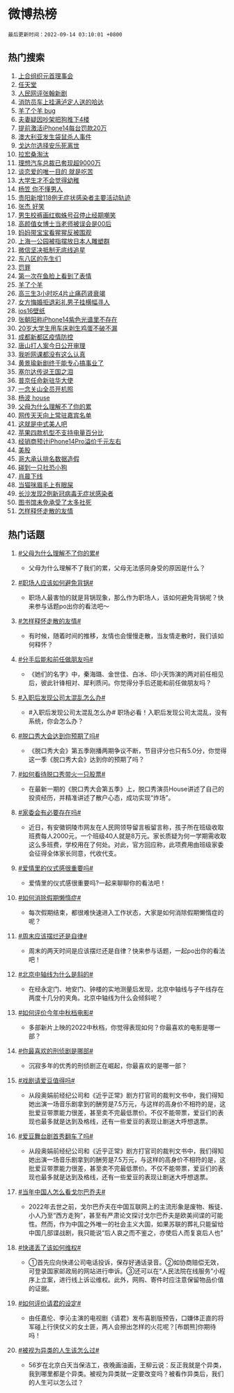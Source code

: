 # 微博热榜

`最后更新时间：2022-09-14 03:10:01 +0800`

## 热门搜索

1. [上合组织元首理事会](https://m.weibo.cn/search?containerid=100103type%3D1%26t%3D10%26q%3D%23%E4%B8%8A%E5%90%88%E7%BB%84%E7%BB%87%E5%85%83%E9%A6%96%E7%90%86%E4%BA%8B%E4%BC%9A%23&stream_entry_id=51&isnewpage=1&extparam=seat%3D1%26c_type%3D51%26pos%3D0%26dgr%3D0%26filter_type%3Drealtimehot%26cate%3D10103%26display_time%3D1663096200%26pre_seqid%3D166309620045400231111&luicode=10000011&lfid=106003type%253D25%2526t%253D3%2526disable_hot%253D1%2526filter_type%253Drealtimehot)
1. [任天堂](https://m.weibo.cn/search?containerid=100103type%3D1%26t%3D10%26q%3D%E4%BB%BB%E5%A4%A9%E5%A0%82&stream_entry_id=31&isnewpage=1&extparam=seat%3D1%26q%3D%25E4%25BB%25BB%25E5%25A4%25A9%25E5%25A0%2582%26dgr%3D0%26pos%3D0%26filter_type%3Drealtimehot%26cate%3D0%26flag%3D16%26c_type%3D31%26band_rank%3D1%26lcate%3D5001%26realpos%3D1%26display_time%3D1663096200%26pre_seqid%3D166309620045400231111&luicode=10000011&lfid=106003type%253D25%2526t%253D3%2526disable_hot%253D1%2526filter_type%253Drealtimehot)
1. [人民网评张翰新剧](https://m.weibo.cn/search?containerid=100103type%3D1%26t%3D10%26q%3D%23%E4%BA%BA%E6%B0%91%E7%BD%91%E8%AF%84%E5%BC%A0%E7%BF%B0%E6%96%B0%E5%89%A7%23&stream_entry_id=31&isnewpage=1&extparam=seat%3D1%26q%3D%2523%25E4%25BA%25BA%25E6%25B0%2591%25E7%25BD%2591%25E8%25AF%2584%25E5%25BC%25A0%25E7%25BF%25B0%25E6%2596%25B0%25E5%2589%25A7%2523%26dgr%3D0%26pos%3D1%26filter_type%3Drealtimehot%26cate%3D0%26flag%3D2%26c_type%3D31%26band_rank%3D2%26lcate%3D5001%26realpos%3D2%26display_time%3D1663096200%26pre_seqid%3D166309620045400231111&luicode=10000011&lfid=106003type%253D25%2526t%253D3%2526disable_hot%253D1%2526filter_type%253Drealtimehot)
1. [消防员车上挂满泸定人送的哈达](https://m.weibo.cn/search?containerid=100103type%3D1%26t%3D10%26q%3D%23%E6%B6%88%E9%98%B2%E5%91%98%E8%BD%A6%E4%B8%8A%E6%8C%82%E6%BB%A1%E6%B3%B8%E5%AE%9A%E4%BA%BA%E9%80%81%E7%9A%84%E5%93%88%E8%BE%BE%23&stream_entry_id=31&isnewpage=1&extparam=seat%3D1%26q%3D%2523%25E6%25B6%2588%25E9%2598%25B2%25E5%2591%2598%25E8%25BD%25A6%25E4%25B8%258A%25E6%258C%2582%25E6%25BB%25A1%25E6%25B3%25B8%25E5%25AE%259A%25E4%25BA%25BA%25E9%2580%2581%25E7%259A%2584%25E5%2593%2588%25E8%25BE%25BE%2523%26dgr%3D0%26pos%3D2%26filter_type%3Drealtimehot%26cate%3D0%26flag%3D0%26c_type%3D31%26band_rank%3D3%26lcate%3D5001%26realpos%3D3%26display_time%3D1663096200%26pre_seqid%3D166309620045400231111&luicode=10000011&lfid=106003type%253D25%2526t%253D3%2526disable_hot%253D1%2526filter_type%253Drealtimehot)
1. [羊了个羊 bug](https://m.weibo.cn/search?containerid=100103type%3D1%26t%3D10%26q%3D%E7%BE%8A%E4%BA%86%E4%B8%AA%E7%BE%8A+bug&stream_entry_id=31&isnewpage=1&extparam=seat%3D1%26q%3D%25E7%25BE%258A%25E4%25BA%2586%25E4%25B8%25AA%25E7%25BE%258A%2520bug%26dgr%3D0%26pos%3D3%26filter_type%3Drealtimehot%26cate%3D0%26flag%3D0%26c_type%3D31%26band_rank%3D4%26lcate%3D5001%26realpos%3D4%26display_time%3D1663096200%26pre_seqid%3D166309620045400231111&luicode=10000011&lfid=106003type%253D25%2526t%253D3%2526disable_hot%253D1%2526filter_type%253Drealtimehot)
1. [夫妻疑因吵架把狗推下4楼](https://m.weibo.cn/search?containerid=100103type%3D1%26t%3D10%26q%3D%23%E5%A4%AB%E5%A6%BB%E7%96%91%E5%9B%A0%E5%90%B5%E6%9E%B6%E6%8A%8A%E7%8B%97%E6%8E%A8%E4%B8%8B4%E6%A5%BC%23&stream_entry_id=31&isnewpage=1&extparam=seat%3D1%26q%3D%2523%25E5%25A4%25AB%25E5%25A6%25BB%25E7%2596%2591%25E5%259B%25A0%25E5%2590%25B5%25E6%259E%25B6%25E6%258A%258A%25E7%258B%2597%25E6%258E%25A8%25E4%25B8%258B4%25E6%25A5%25BC%2523%26dgr%3D0%26pos%3D4%26filter_type%3Drealtimehot%26cate%3D0%26flag%3D0%26c_type%3D31%26band_rank%3D5%26lcate%3D5001%26realpos%3D5%26display_time%3D1663096200%26pre_seqid%3D166309620045400231111&luicode=10000011&lfid=106003type%253D25%2526t%253D3%2526disable_hot%253D1%2526filter_type%253Drealtimehot)
1. [提前激活iPhone14每台罚款20万](https://m.weibo.cn/search?containerid=100103type%3D1%26t%3D10%26q%3D%23%E6%8F%90%E5%89%8D%E6%BF%80%E6%B4%BBiPhone14%E6%AF%8F%E5%8F%B0%E7%BD%9A%E6%AC%BE20%E4%B8%87%23&stream_entry_id=31&isnewpage=1&extparam=seat%3D1%26q%3D%2523%25E6%258F%2590%25E5%2589%258D%25E6%25BF%2580%25E6%25B4%25BBiPhone14%25E6%25AF%258F%25E5%258F%25B0%25E7%25BD%259A%25E6%25AC%25BE20%25E4%25B8%2587%2523%26dgr%3D0%26pos%3D5%26filter_type%3Drealtimehot%26cate%3D0%26flag%3D0%26c_type%3D31%26band_rank%3D6%26lcate%3D5001%26realpos%3D6%26display_time%3D1663096200%26pre_seqid%3D166309620045400231111&luicode=10000011&lfid=106003type%253D25%2526t%253D3%2526disable_hot%253D1%2526filter_type%253Drealtimehot)
1. [澳大利亚发生袋鼠杀人事件](https://m.weibo.cn/search?containerid=100103type%3D1%26t%3D10%26q%3D%23%E6%BE%B3%E5%A4%A7%E5%88%A9%E4%BA%9A%E5%8F%91%E7%94%9F%E8%A2%8B%E9%BC%A0%E6%9D%80%E4%BA%BA%E4%BA%8B%E4%BB%B6%23&stream_entry_id=31&isnewpage=1&extparam=seat%3D1%26q%3D%2523%25E6%25BE%25B3%25E5%25A4%25A7%25E5%2588%25A9%25E4%25BA%259A%25E5%258F%2591%25E7%2594%259F%25E8%25A2%258B%25E9%25BC%25A0%25E6%259D%2580%25E4%25BA%25BA%25E4%25BA%258B%25E4%25BB%25B6%2523%26dgr%3D0%26pos%3D6%26filter_type%3Drealtimehot%26cate%3D0%26flag%3D0%26c_type%3D31%26band_rank%3D7%26lcate%3D5001%26realpos%3D7%26display_time%3D1663096200%26pre_seqid%3D166309620045400231111&luicode=10000011&lfid=106003type%253D25%2526t%253D3%2526disable_hot%253D1%2526filter_type%253Drealtimehot)
1. [戈达尔选择安乐死离世](https://m.weibo.cn/search?containerid=100103type%3D1%26t%3D10%26q%3D%23%E6%88%88%E8%BE%BE%E5%B0%94%E9%80%89%E6%8B%A9%E5%AE%89%E4%B9%90%E6%AD%BB%E7%A6%BB%E4%B8%96%23&stream_entry_id=31&isnewpage=1&extparam=seat%3D1%26q%3D%2523%25E6%2588%2588%25E8%25BE%25BE%25E5%25B0%2594%25E9%2580%2589%25E6%258B%25A9%25E5%25AE%2589%25E4%25B9%2590%25E6%25AD%25BB%25E7%25A6%25BB%25E4%25B8%2596%2523%26dgr%3D0%26pos%3D7%26filter_type%3Drealtimehot%26cate%3D0%26flag%3D0%26c_type%3D31%26band_rank%3D8%26lcate%3D5001%26realpos%3D8%26display_time%3D1663096200%26pre_seqid%3D166309620045400231111&luicode=10000011&lfid=106003type%253D25%2526t%253D3%2526disable_hot%253D1%2526filter_type%253Drealtimehot)
1. [拉宏桑淘汰](https://m.weibo.cn/search?containerid=100103type%3D1%26t%3D10%26q%3D%23%E6%8B%89%E5%AE%8F%E6%A1%91%E6%B7%98%E6%B1%B0%23&stream_entry_id=31&isnewpage=1&extparam=seat%3D1%26q%3D%2523%25E6%258B%2589%25E5%25AE%258F%25E6%25A1%2591%25E6%25B7%2598%25E6%25B1%25B0%2523%26dgr%3D0%26pos%3D8%26filter_type%3Drealtimehot%26cate%3D0%26flag%3D0%26c_type%3D31%26band_rank%3D9%26lcate%3D5001%26realpos%3D9%26display_time%3D1663096200%26pre_seqid%3D166309620045400231111&luicode=10000011&lfid=106003type%253D25%2526t%253D3%2526disable_hot%253D1%2526filter_type%253Drealtimehot)
1. [理想汽车总裁已套现超9000万](https://m.weibo.cn/search?containerid=100103type%3D1%26t%3D10%26q%3D%23%E7%90%86%E6%83%B3%E6%B1%BD%E8%BD%A6%E6%80%BB%E8%A3%81%E5%B7%B2%E5%A5%97%E7%8E%B0%E8%B6%859000%E4%B8%87%23&stream_entry_id=31&isnewpage=1&extparam=seat%3D1%26q%3D%2523%25E7%2590%2586%25E6%2583%25B3%25E6%25B1%25BD%25E8%25BD%25A6%25E6%2580%25BB%25E8%25A3%2581%25E5%25B7%25B2%25E5%25A5%2597%25E7%258E%25B0%25E8%25B6%25859000%25E4%25B8%2587%2523%26dgr%3D0%26pos%3D9%26filter_type%3Drealtimehot%26cate%3D0%26flag%3D0%26c_type%3D31%26band_rank%3D10%26lcate%3D5001%26realpos%3D10%26display_time%3D1663096200%26pre_seqid%3D166309620045400231111&luicode=10000011&lfid=106003type%253D25%2526t%253D3%2526disable_hot%253D1%2526filter_type%253Drealtimehot)
1. [谈恋爱的唯一目的 就是吃苦](https://m.weibo.cn/search?containerid=100103type%3D1%26t%3D10%26q%3D%23%E8%B0%88%E6%81%8B%E7%88%B1%E7%9A%84%E5%94%AF%E4%B8%80%E7%9B%AE%E7%9A%84+%E5%B0%B1%E6%98%AF%E5%90%83%E8%8B%A6%23&stream_entry_id=31&isnewpage=1&extparam=seat%3D1%26q%3D%2523%25E8%25B0%2588%25E6%2581%258B%25E7%2588%25B1%25E7%259A%2584%25E5%2594%25AF%25E4%25B8%2580%25E7%259B%25AE%25E7%259A%2584%2520%25E5%25B0%25B1%25E6%2598%25AF%25E5%2590%2583%25E8%258B%25A6%2523%26dgr%3D0%26pos%3D10%26filter_type%3Drealtimehot%26cate%3D0%26flag%3D0%26c_type%3D31%26band_rank%3D11%26lcate%3D5001%26realpos%3D11%26display_time%3D1663096200%26pre_seqid%3D166309620045400231111&luicode=10000011&lfid=106003type%253D25%2526t%253D3%2526disable_hot%253D1%2526filter_type%253Drealtimehot)
1. [大学生才不会觉得幼稚](https://m.weibo.cn/search?containerid=100103type%3D1%26t%3D10%26q%3D%23%E5%A4%A7%E5%AD%A6%E7%94%9F%E6%89%8D%E4%B8%8D%E4%BC%9A%E8%A7%89%E5%BE%97%E5%B9%BC%E7%A8%9A%23&stream_entry_id=31&isnewpage=1&extparam=seat%3D1%26q%3D%2523%25E5%25A4%25A7%25E5%25AD%25A6%25E7%2594%259F%25E6%2589%258D%25E4%25B8%258D%25E4%25BC%259A%25E8%25A7%2589%25E5%25BE%2597%25E5%25B9%25BC%25E7%25A8%259A%2523%26dgr%3D0%26pos%3D11%26filter_type%3Drealtimehot%26cate%3D0%26flag%3D0%26c_type%3D31%26band_rank%3D12%26lcate%3D5001%26realpos%3D12%26display_time%3D1663096200%26pre_seqid%3D166309620045400231111&luicode=10000011&lfid=106003type%253D25%2526t%253D3%2526disable_hot%253D1%2526filter_type%253Drealtimehot)
1. [杨笠 你不懂男人](https://m.weibo.cn/search?containerid=100103type%3D1%26t%3D10%26q%3D%E6%9D%A8%E7%AC%A0+%E4%BD%A0%E4%B8%8D%E6%87%82%E7%94%B7%E4%BA%BA&stream_entry_id=31&isnewpage=1&extparam=seat%3D1%26q%3D%25E6%259D%25A8%25E7%25AC%25A0%2520%25E4%25BD%25A0%25E4%25B8%258D%25E6%2587%2582%25E7%2594%25B7%25E4%25BA%25BA%26dgr%3D0%26pos%3D12%26filter_type%3Drealtimehot%26cate%3D0%26flag%3D0%26c_type%3D31%26band_rank%3D13%26lcate%3D5001%26realpos%3D13%26display_time%3D1663096200%26pre_seqid%3D166309620045400231111&luicode=10000011&lfid=106003type%253D25%2526t%253D3%2526disable_hot%253D1%2526filter_type%253Drealtimehot)
1. [贵阳新增118例无症状感染者主要活动轨迹](https://m.weibo.cn/search?containerid=100103type%3D1%26t%3D10%26q%3D%23%E8%B4%B5%E9%98%B3%E6%96%B0%E5%A2%9E118%E4%BE%8B%E6%97%A0%E7%97%87%E7%8A%B6%E6%84%9F%E6%9F%93%E8%80%85%E4%B8%BB%E8%A6%81%E6%B4%BB%E5%8A%A8%E8%BD%A8%E8%BF%B9%23&stream_entry_id=31&isnewpage=1&extparam=seat%3D1%26q%3D%2523%25E8%25B4%25B5%25E9%2598%25B3%25E6%2596%25B0%25E5%25A2%259E118%25E4%25BE%258B%25E6%2597%25A0%25E7%2597%2587%25E7%258A%25B6%25E6%2584%259F%25E6%259F%2593%25E8%2580%2585%25E4%25B8%25BB%25E8%25A6%2581%25E6%25B4%25BB%25E5%258A%25A8%25E8%25BD%25A8%25E8%25BF%25B9%2523%26dgr%3D0%26pos%3D13%26filter_type%3Drealtimehot%26cate%3D0%26flag%3D0%26c_type%3D31%26band_rank%3D14%26lcate%3D5001%26realpos%3D14%26display_time%3D1663096200%26pre_seqid%3D166309620045400231111&luicode=10000011&lfid=106003type%253D25%2526t%253D3%2526disable_hot%253D1%2526filter_type%253Drealtimehot)
1. [张杰 好笑](https://m.weibo.cn/search?containerid=100103type%3D1%26t%3D10%26q%3D%E5%BC%A0%E6%9D%B0+%E5%A5%BD%E7%AC%91&stream_entry_id=31&isnewpage=1&extparam=seat%3D1%26q%3D%25E5%25BC%25A0%25E6%259D%25B0%2520%25E5%25A5%25BD%25E7%25AC%2591%26dgr%3D0%26pos%3D14%26filter_type%3Drealtimehot%26cate%3D0%26flag%3D0%26c_type%3D31%26band_rank%3D15%26lcate%3D5001%26realpos%3D15%26display_time%3D1663096200%26pre_seqid%3D166309620045400231111&luicode=10000011&lfid=106003type%253D25%2526t%253D3%2526disable_hot%253D1%2526filter_type%253Drealtimehot)
1. [男生校裤画红蜘蛛号召停止经期嘲笑](https://m.weibo.cn/search?containerid=100103type%3D1%26t%3D10%26q%3D%23%E7%94%B7%E7%94%9F%E6%A0%A1%E8%A3%A4%E7%94%BB%E7%BA%A2%E8%9C%98%E8%9B%9B%E5%8F%B7%E5%8F%AC%E5%81%9C%E6%AD%A2%E7%BB%8F%E6%9C%9F%E5%98%B2%E7%AC%91%23&stream_entry_id=31&isnewpage=1&extparam=seat%3D1%26q%3D%2523%25E7%2594%25B7%25E7%2594%259F%25E6%25A0%25A1%25E8%25A3%25A4%25E7%2594%25BB%25E7%25BA%25A2%25E8%259C%2598%25E8%259B%259B%25E5%258F%25B7%25E5%258F%25AC%25E5%2581%259C%25E6%25AD%25A2%25E7%25BB%258F%25E6%259C%259F%25E5%2598%25B2%25E7%25AC%2591%2523%26dgr%3D0%26pos%3D15%26filter_type%3Drealtimehot%26cate%3D0%26flag%3D0%26c_type%3D31%26band_rank%3D16%26lcate%3D5001%26realpos%3D16%26display_time%3D1663096200%26pre_seqid%3D166309620045400231111&luicode=10000011&lfid=106003type%253D25%2526t%253D3%2526disable_hot%253D1%2526filter_type%253Drealtimehot)
1. [高颜值女博士当老师被误会是00后](https://m.weibo.cn/search?containerid=100103type%3D1%26t%3D10%26q%3D%23%E9%AB%98%E9%A2%9C%E5%80%BC%E5%A5%B3%E5%8D%9A%E5%A3%AB%E5%BD%93%E8%80%81%E5%B8%88%E8%A2%AB%E8%AF%AF%E4%BC%9A%E6%98%AF00%E5%90%8E%23&stream_entry_id=31&isnewpage=1&extparam=seat%3D1%26q%3D%2523%25E9%25AB%2598%25E9%25A2%259C%25E5%2580%25BC%25E5%25A5%25B3%25E5%258D%259A%25E5%25A3%25AB%25E5%25BD%2593%25E8%2580%2581%25E5%25B8%2588%25E8%25A2%25AB%25E8%25AF%25AF%25E4%25BC%259A%25E6%2598%25AF00%25E5%2590%258E%2523%26dgr%3D0%26pos%3D16%26filter_type%3Drealtimehot%26cate%3D0%26flag%3D0%26c_type%3D31%26band_rank%3D17%26lcate%3D5001%26realpos%3D17%26display_time%3D1663096200%26pre_seqid%3D166309620045400231111&luicode=10000011&lfid=106003type%253D25%2526t%253D3%2526disable_hot%253D1%2526filter_type%253Drealtimehot)
1. [妈妈带宝宝看猩猩反被围观](https://m.weibo.cn/search?containerid=100103type%3D1%26t%3D10%26q%3D%23%E5%A6%88%E5%A6%88%E5%B8%A6%E5%AE%9D%E5%AE%9D%E7%9C%8B%E7%8C%A9%E7%8C%A9%E5%8F%8D%E8%A2%AB%E5%9B%B4%E8%A7%82%23&stream_entry_id=31&isnewpage=1&extparam=seat%3D1%26q%3D%2523%25E5%25A6%2588%25E5%25A6%2588%25E5%25B8%25A6%25E5%25AE%259D%25E5%25AE%259D%25E7%259C%258B%25E7%258C%25A9%25E7%258C%25A9%25E5%258F%258D%25E8%25A2%25AB%25E5%259B%25B4%25E8%25A7%2582%2523%26dgr%3D0%26pos%3D17%26filter_type%3Drealtimehot%26cate%3D0%26flag%3D0%26c_type%3D31%26band_rank%3D18%26lcate%3D5001%26realpos%3D18%26display_time%3D1663096200%26pre_seqid%3D166309620045400231111&luicode=10000011&lfid=106003type%253D25%2526t%253D3%2526disable_hot%253D1%2526filter_type%253Drealtimehot)
1. [上海一公园被指摆放日本人雕塑群](https://m.weibo.cn/search?containerid=100103type%3D1%26t%3D10%26q%3D%23%E4%B8%8A%E6%B5%B7%E4%B8%80%E5%85%AC%E5%9B%AD%E8%A2%AB%E6%8C%87%E6%91%86%E6%94%BE%E6%97%A5%E6%9C%AC%E4%BA%BA%E9%9B%95%E5%A1%91%E7%BE%A4%23&stream_entry_id=31&isnewpage=1&extparam=seat%3D1%26q%3D%2523%25E4%25B8%258A%25E6%25B5%25B7%25E4%25B8%2580%25E5%2585%25AC%25E5%259B%25AD%25E8%25A2%25AB%25E6%258C%2587%25E6%2591%2586%25E6%2594%25BE%25E6%2597%25A5%25E6%259C%25AC%25E4%25BA%25BA%25E9%259B%2595%25E5%25A1%2591%25E7%25BE%25A4%2523%26dgr%3D0%26pos%3D18%26filter_type%3Drealtimehot%26cate%3D0%26flag%3D0%26c_type%3D31%26band_rank%3D19%26lcate%3D5001%26realpos%3D19%26display_time%3D1663096200%26pre_seqid%3D166309620045400231111&luicode=10000011&lfid=106003type%253D25%2526t%253D3%2526disable_hot%253D1%2526filter_type%253Drealtimehot)
1. [微信坚决抵制无底线追星](https://m.weibo.cn/search?containerid=100103type%3D1%26t%3D10%26q%3D%23%E5%BE%AE%E4%BF%A1%E5%9D%9A%E5%86%B3%E6%8A%B5%E5%88%B6%E6%97%A0%E5%BA%95%E7%BA%BF%E8%BF%BD%E6%98%9F%23&stream_entry_id=31&isnewpage=1&extparam=seat%3D1%26q%3D%2523%25E5%25BE%25AE%25E4%25BF%25A1%25E5%259D%259A%25E5%2586%25B3%25E6%258A%25B5%25E5%2588%25B6%25E6%2597%25A0%25E5%25BA%2595%25E7%25BA%25BF%25E8%25BF%25BD%25E6%2598%259F%2523%26dgr%3D0%26pos%3D19%26filter_type%3Drealtimehot%26cate%3D0%26flag%3D0%26c_type%3D31%26band_rank%3D20%26lcate%3D5001%26realpos%3D20%26display_time%3D1663096200%26pre_seqid%3D166309620045400231111&luicode=10000011&lfid=106003type%253D25%2526t%253D3%2526disable_hot%253D1%2526filter_type%253Drealtimehot)
1. [东八区的先生们](https://m.weibo.cn/search?containerid=100103type%3D1%26t%3D10%26q%3D%E4%B8%9C%E5%85%AB%E5%8C%BA%E7%9A%84%E5%85%88%E7%94%9F%E4%BB%AC&stream_entry_id=31&isnewpage=1&extparam=seat%3D1%26q%3D%25E4%25B8%259C%25E5%2585%25AB%25E5%258C%25BA%25E7%259A%2584%25E5%2585%2588%25E7%2594%259F%25E4%25BB%25AC%26dgr%3D0%26pos%3D20%26filter_type%3Drealtimehot%26cate%3D0%26flag%3D0%26c_type%3D31%26band_rank%3D21%26lcate%3D5001%26realpos%3D21%26display_time%3D1663096200%26pre_seqid%3D166309620045400231111&luicode=10000011&lfid=106003type%253D25%2526t%253D3%2526disable_hot%253D1%2526filter_type%253Drealtimehot)
1. [罚罪](https://m.weibo.cn/search?containerid=100103type%3D1%26t%3D10%26q%3D%23%E7%BD%9A%E7%BD%AA%23&stream_entry_id=31&isnewpage=1&extparam=seat%3D1%26q%3D%2523%25E7%25BD%259A%25E7%25BD%25AA%2523%26dgr%3D0%26pos%3D21%26filter_type%3Drealtimehot%26cate%3D0%26flag%3D0%26c_type%3D31%26band_rank%3D22%26lcate%3D5001%26realpos%3D22%26display_time%3D1663096200%26pre_seqid%3D166309620045400231111&luicode=10000011&lfid=106003type%253D25%2526t%253D3%2526disable_hot%253D1%2526filter_type%253Drealtimehot)
1. [第一次在鱼脸上看到了表情](https://m.weibo.cn/search?containerid=100103type%3D1%26t%3D10%26q%3D%23%E7%AC%AC%E4%B8%80%E6%AC%A1%E5%9C%A8%E9%B1%BC%E8%84%B8%E4%B8%8A%E7%9C%8B%E5%88%B0%E4%BA%86%E8%A1%A8%E6%83%85%23&stream_entry_id=31&isnewpage=1&extparam=seat%3D1%26q%3D%2523%25E7%25AC%25AC%25E4%25B8%2580%25E6%25AC%25A1%25E5%259C%25A8%25E9%25B1%25BC%25E8%2584%25B8%25E4%25B8%258A%25E7%259C%258B%25E5%2588%25B0%25E4%25BA%2586%25E8%25A1%25A8%25E6%2583%2585%2523%26dgr%3D0%26pos%3D22%26filter_type%3Drealtimehot%26cate%3D0%26flag%3D0%26c_type%3D31%26band_rank%3D23%26lcate%3D5001%26realpos%3D23%26display_time%3D1663096200%26pre_seqid%3D166309620045400231111&luicode=10000011&lfid=106003type%253D25%2526t%253D3%2526disable_hot%253D1%2526filter_type%253Drealtimehot)
1. [羊了个羊](https://m.weibo.cn/search?containerid=100103type%3D1%26t%3D10%26q%3D%23%E7%BE%8A%E4%BA%86%E4%B8%AA%E7%BE%8A%23&stream_entry_id=31&isnewpage=1&extparam=seat%3D1%26q%3D%2523%25E7%25BE%258A%25E4%25BA%2586%25E4%25B8%25AA%25E7%25BE%258A%2523%26dgr%3D0%26pos%3D23%26filter_type%3Drealtimehot%26cate%3D0%26flag%3D2%26c_type%3D31%26band_rank%3D24%26lcate%3D5001%26realpos%3D24%26display_time%3D1663096200%26pre_seqid%3D166309620045400231111&luicode=10000011&lfid=106003type%253D25%2526t%253D3%2526disable_hot%253D1%2526filter_type%253Drealtimehot)
1. [高三生3小时吃4片止痛药肾衰竭](https://m.weibo.cn/search?containerid=100103type%3D1%26t%3D10%26q%3D%23%E9%AB%98%E4%B8%89%E7%94%9F3%E5%B0%8F%E6%97%B6%E5%90%834%E7%89%87%E6%AD%A2%E7%97%9B%E8%8D%AF%E8%82%BE%E8%A1%B0%E7%AB%AD%23&stream_entry_id=31&isnewpage=1&extparam=seat%3D1%26q%3D%2523%25E9%25AB%2598%25E4%25B8%2589%25E7%2594%259F3%25E5%25B0%258F%25E6%2597%25B6%25E5%2590%25834%25E7%2589%2587%25E6%25AD%25A2%25E7%2597%259B%25E8%258D%25AF%25E8%2582%25BE%25E8%25A1%25B0%25E7%25AB%25AD%2523%26dgr%3D0%26pos%3D24%26filter_type%3Drealtimehot%26cate%3D0%26flag%3D0%26c_type%3D31%26band_rank%3D25%26lcate%3D5001%26realpos%3D25%26display_time%3D1663096200%26pre_seqid%3D166309620045400231111&luicode=10000011&lfid=106003type%253D25%2526t%253D3%2526disable_hot%253D1%2526filter_type%253Drealtimehot)
1. [女方悔婚拒退彩礼男子挂横幅寻人](https://m.weibo.cn/search?containerid=100103type%3D1%26t%3D10%26q%3D%23%E5%A5%B3%E6%96%B9%E6%82%94%E5%A9%9A%E6%8B%92%E9%80%80%E5%BD%A9%E7%A4%BC%E7%94%B7%E5%AD%90%E6%8C%82%E6%A8%AA%E5%B9%85%E5%AF%BB%E4%BA%BA%23&stream_entry_id=31&isnewpage=1&extparam=seat%3D1%26q%3D%2523%25E5%25A5%25B3%25E6%2596%25B9%25E6%2582%2594%25E5%25A9%259A%25E6%258B%2592%25E9%2580%2580%25E5%25BD%25A9%25E7%25A4%25BC%25E7%2594%25B7%25E5%25AD%2590%25E6%258C%2582%25E6%25A8%25AA%25E5%25B9%2585%25E5%25AF%25BB%25E4%25BA%25BA%2523%26dgr%3D0%26pos%3D25%26filter_type%3Drealtimehot%26cate%3D0%26flag%3D0%26c_type%3D31%26band_rank%3D26%26lcate%3D5001%26realpos%3D26%26display_time%3D1663096200%26pre_seqid%3D166309620045400231111&luicode=10000011&lfid=106003type%253D25%2526t%253D3%2526disable_hot%253D1%2526filter_type%253Drealtimehot)
1. [ios16壁纸](https://m.weibo.cn/search?containerid=100103type%3D1%26t%3D10%26q%3Dios16%E5%A3%81%E7%BA%B8&stream_entry_id=31&isnewpage=1&extparam=seat%3D1%26q%3Dios16%25E5%25A3%2581%25E7%25BA%25B8%26dgr%3D0%26pos%3D26%26filter_type%3Drealtimehot%26cate%3D0%26flag%3D0%26c_type%3D31%26band_rank%3D27%26lcate%3D5001%26realpos%3D27%26display_time%3D1663096200%26pre_seqid%3D166309620045400231111&luicode=10000011&lfid=106003type%253D25%2526t%253D3%2526disable_hot%253D1%2526filter_type%253Drealtimehot)
1. [张朝阳称iPhone14紫色光谱里不存在](https://m.weibo.cn/search?containerid=100103type%3D1%26t%3D10%26q%3D%23%E5%BC%A0%E6%9C%9D%E9%98%B3%E7%A7%B0iPhone14%E7%B4%AB%E8%89%B2%E5%85%89%E8%B0%B1%E9%87%8C%E4%B8%8D%E5%AD%98%E5%9C%A8%23&stream_entry_id=31&isnewpage=1&extparam=seat%3D1%26q%3D%2523%25E5%25BC%25A0%25E6%259C%259D%25E9%2598%25B3%25E7%25A7%25B0iPhone14%25E7%25B4%25AB%25E8%2589%25B2%25E5%2585%2589%25E8%25B0%25B1%25E9%2587%258C%25E4%25B8%258D%25E5%25AD%2598%25E5%259C%25A8%2523%26dgr%3D0%26pos%3D27%26filter_type%3Drealtimehot%26cate%3D0%26flag%3D0%26c_type%3D31%26band_rank%3D28%26lcate%3D5001%26realpos%3D28%26display_time%3D1663096200%26pre_seqid%3D166309620045400231111&luicode=10000011&lfid=106003type%253D25%2526t%253D3%2526disable_hot%253D1%2526filter_type%253Drealtimehot)
1. [20岁大学生用车床剥生鸡蛋不破不漏](https://m.weibo.cn/search?containerid=100103type%3D1%26t%3D10%26q%3D%2320%E5%B2%81%E5%A4%A7%E5%AD%A6%E7%94%9F%E7%94%A8%E8%BD%A6%E5%BA%8A%E5%89%A5%E7%94%9F%E9%B8%A1%E8%9B%8B%E4%B8%8D%E7%A0%B4%E4%B8%8D%E6%BC%8F%23&stream_entry_id=31&isnewpage=1&extparam=seat%3D1%26q%3D%252320%25E5%25B2%2581%25E5%25A4%25A7%25E5%25AD%25A6%25E7%2594%259F%25E7%2594%25A8%25E8%25BD%25A6%25E5%25BA%258A%25E5%2589%25A5%25E7%2594%259F%25E9%25B8%25A1%25E8%259B%258B%25E4%25B8%258D%25E7%25A0%25B4%25E4%25B8%258D%25E6%25BC%258F%2523%26dgr%3D0%26pos%3D28%26filter_type%3Drealtimehot%26cate%3D0%26flag%3D0%26c_type%3D31%26band_rank%3D29%26lcate%3D5001%26realpos%3D29%26display_time%3D1663096200%26pre_seqid%3D166309620045400231111&luicode=10000011&lfid=106003type%253D25%2526t%253D3%2526disable_hot%253D1%2526filter_type%253Drealtimehot)
1. [成都新都区疫情防控](https://m.weibo.cn/search?containerid=100103type%3D1%26t%3D10%26q%3D%E6%88%90%E9%83%BD%E6%96%B0%E9%83%BD%E5%8C%BA%E7%96%AB%E6%83%85%E9%98%B2%E6%8E%A7&stream_entry_id=31&isnewpage=1&extparam=seat%3D1%26q%3D%25E6%2588%2590%25E9%2583%25BD%25E6%2596%25B0%25E9%2583%25BD%25E5%258C%25BA%25E7%2596%25AB%25E6%2583%2585%25E9%2598%25B2%25E6%258E%25A7%26dgr%3D0%26pos%3D29%26filter_type%3Drealtimehot%26cate%3D0%26flag%3D0%26c_type%3D31%26band_rank%3D30%26lcate%3D5001%26realpos%3D30%26display_time%3D1663096200%26pre_seqid%3D166309620045400231111&luicode=10000011&lfid=106003type%253D25%2526t%253D3%2526disable_hot%253D1%2526filter_type%253Drealtimehot)
1. [唐山打人案今日公开审理](https://m.weibo.cn/search?containerid=100103type%3D1%26t%3D10%26q%3D%23%E5%94%90%E5%B1%B1%E6%89%93%E4%BA%BA%E6%A1%88%E4%BB%8A%E6%97%A5%E5%85%AC%E5%BC%80%E5%AE%A1%E7%90%86%23&stream_entry_id=31&isnewpage=1&extparam=seat%3D1%26q%3D%2523%25E5%2594%2590%25E5%25B1%25B1%25E6%2589%2593%25E4%25BA%25BA%25E6%25A1%2588%25E4%25BB%258A%25E6%2597%25A5%25E5%2585%25AC%25E5%25BC%2580%25E5%25AE%25A1%25E7%2590%2586%2523%26dgr%3D0%26pos%3D30%26filter_type%3Drealtimehot%26cate%3D0%26flag%3D0%26c_type%3D31%26band_rank%3D31%26lcate%3D5001%26realpos%3D31%26display_time%3D1663096200%26pre_seqid%3D166309620045400231111&luicode=10000011&lfid=106003type%253D25%2526t%253D3%2526disable_hot%253D1%2526filter_type%253Drealtimehot)
1. [我听网课都没有这么认真](https://m.weibo.cn/search?containerid=100103type%3D1%26t%3D10%26q%3D%23%E6%88%91%E5%90%AC%E7%BD%91%E8%AF%BE%E9%83%BD%E6%B2%A1%E6%9C%89%E8%BF%99%E4%B9%88%E8%AE%A4%E7%9C%9F%23&stream_entry_id=31&isnewpage=1&extparam=seat%3D1%26q%3D%2523%25E6%2588%2591%25E5%2590%25AC%25E7%25BD%2591%25E8%25AF%25BE%25E9%2583%25BD%25E6%25B2%25A1%25E6%259C%2589%25E8%25BF%2599%25E4%25B9%2588%25E8%25AE%25A4%25E7%259C%259F%2523%26dgr%3D0%26pos%3D31%26filter_type%3Drealtimehot%26cate%3D0%26flag%3D0%26c_type%3D31%26band_rank%3D32%26lcate%3D5001%26realpos%3D32%26display_time%3D1663096200%26pre_seqid%3D166309620045400231111&luicode=10000011&lfid=106003type%253D25%2526t%253D3%2526disable_hot%253D1%2526filter_type%253Drealtimehot)
1. [黄景瑜新剧终于能专心搞事业了](https://m.weibo.cn/search?containerid=100103type%3D1%26t%3D10%26q%3D%23%E9%BB%84%E6%99%AF%E7%91%9C%E6%96%B0%E5%89%A7%E7%BB%88%E4%BA%8E%E8%83%BD%E4%B8%93%E5%BF%83%E6%90%9E%E4%BA%8B%E4%B8%9A%E4%BA%86%23&stream_entry_id=31&isnewpage=1&extparam=seat%3D1%26q%3D%2523%25E9%25BB%2584%25E6%2599%25AF%25E7%2591%259C%25E6%2596%25B0%25E5%2589%25A7%25E7%25BB%2588%25E4%25BA%258E%25E8%2583%25BD%25E4%25B8%2593%25E5%25BF%2583%25E6%2590%259E%25E4%25BA%258B%25E4%25B8%259A%25E4%25BA%2586%2523%26dgr%3D0%26pos%3D32%26filter_type%3Drealtimehot%26cate%3D0%26flag%3D0%26c_type%3D31%26band_rank%3D33%26lcate%3D5001%26realpos%3D33%26display_time%3D1663096200%26pre_seqid%3D166309620045400231111&luicode=10000011&lfid=106003type%253D25%2526t%253D3%2526disable_hot%253D1%2526filter_type%253Drealtimehot)
1. [塞尔达传说王国之泪](https://m.weibo.cn/search?containerid=100103type%3D1%26t%3D10%26q%3D%23%E5%A1%9E%E5%B0%94%E8%BE%BE%E4%BC%A0%E8%AF%B4%E7%8E%8B%E5%9B%BD%E4%B9%8B%E6%B3%AA%23&stream_entry_id=31&isnewpage=1&extparam=seat%3D1%26q%3D%2523%25E5%25A1%259E%25E5%25B0%2594%25E8%25BE%25BE%25E4%25BC%25A0%25E8%25AF%25B4%25E7%258E%258B%25E5%259B%25BD%25E4%25B9%258B%25E6%25B3%25AA%2523%26dgr%3D0%26pos%3D33%26filter_type%3Drealtimehot%26cate%3D0%26flag%3D0%26c_type%3D31%26band_rank%3D34%26lcate%3D5001%26realpos%3D34%26display_time%3D1663096200%26pre_seqid%3D166309620045400231111&luicode=10000011&lfid=106003type%253D25%2526t%253D3%2526disable_hot%253D1%2526filter_type%253Drealtimehot)
1. [普京任命新驻华大使](https://m.weibo.cn/search?containerid=100103type%3D1%26t%3D10%26q%3D%23%E6%99%AE%E4%BA%AC%E4%BB%BB%E5%91%BD%E6%96%B0%E9%A9%BB%E5%8D%8E%E5%A4%A7%E4%BD%BF%23&stream_entry_id=31&isnewpage=1&extparam=seat%3D1%26q%3D%2523%25E6%2599%25AE%25E4%25BA%25AC%25E4%25BB%25BB%25E5%2591%25BD%25E6%2596%25B0%25E9%25A9%25BB%25E5%258D%258E%25E5%25A4%25A7%25E4%25BD%25BF%2523%26dgr%3D0%26pos%3D34%26filter_type%3Drealtimehot%26cate%3D0%26flag%3D0%26c_type%3D31%26band_rank%3D35%26lcate%3D5001%26realpos%3D35%26display_time%3D1663096200%26pre_seqid%3D166309620045400231111&luicode=10000011&lfid=106003type%253D25%2526t%253D3%2526disable_hot%253D1%2526filter_type%253Drealtimehot)
1. [一念关山全员开机照](https://m.weibo.cn/search?containerid=100103type%3D1%26t%3D10%26q%3D%23%E4%B8%80%E5%BF%B5%E5%85%B3%E5%B1%B1%E5%85%A8%E5%91%98%E5%BC%80%E6%9C%BA%E7%85%A7%23&stream_entry_id=31&isnewpage=1&extparam=seat%3D1%26q%3D%2523%25E4%25B8%2580%25E5%25BF%25B5%25E5%2585%25B3%25E5%25B1%25B1%25E5%2585%25A8%25E5%2591%2598%25E5%25BC%2580%25E6%259C%25BA%25E7%2585%25A7%2523%26dgr%3D0%26pos%3D35%26filter_type%3Drealtimehot%26cate%3D0%26flag%3D0%26c_type%3D31%26band_rank%3D36%26lcate%3D5001%26realpos%3D36%26display_time%3D1663096200%26pre_seqid%3D166309620045400231111&luicode=10000011&lfid=106003type%253D25%2526t%253D3%2526disable_hot%253D1%2526filter_type%253Drealtimehot)
1. [杨波 house](https://m.weibo.cn/search?containerid=100103type%3D1%26t%3D10%26q%3D%E6%9D%A8%E6%B3%A2+house&stream_entry_id=31&isnewpage=1&extparam=seat%3D1%26q%3D%25E6%259D%25A8%25E6%25B3%25A2%2520house%26dgr%3D0%26pos%3D36%26filter_type%3Drealtimehot%26cate%3D0%26flag%3D0%26c_type%3D31%26band_rank%3D37%26lcate%3D5001%26realpos%3D37%26display_time%3D1663096200%26pre_seqid%3D166309620045400231111&luicode=10000011&lfid=106003type%253D25%2526t%253D3%2526disable_hot%253D1%2526filter_type%253Drealtimehot)
1. [父母为什么理解不了你的累](https://m.weibo.cn/search?containerid=100103type%3D1%26t%3D10%26q%3D%23%E7%88%B6%E6%AF%8D%E4%B8%BA%E4%BB%80%E4%B9%88%E7%90%86%E8%A7%A3%E4%B8%8D%E4%BA%86%E4%BD%A0%E7%9A%84%E7%B4%AF%23&stream_entry_id=31&isnewpage=1&extparam=seat%3D1%26q%3D%2523%25E7%2588%25B6%25E6%25AF%258D%25E4%25B8%25BA%25E4%25BB%2580%25E4%25B9%2588%25E7%2590%2586%25E8%25A7%25A3%25E4%25B8%258D%25E4%25BA%2586%25E4%25BD%25A0%25E7%259A%2584%25E7%25B4%25AF%2523%26dgr%3D0%26pos%3D37%26filter_type%3Drealtimehot%26cate%3D0%26flag%3D0%26c_type%3D31%26band_rank%3D38%26lcate%3D5001%26realpos%3D38%26display_time%3D1663096200%26pre_seqid%3D166309620045400231111&luicode=10000011&lfid=106003type%253D25%2526t%253D3%2526disable_hot%253D1%2526filter_type%253Drealtimehot)
1. [网传天天向上常驻嘉宾名单](https://m.weibo.cn/search?containerid=100103type%3D1%26t%3D10%26q%3D%23%E7%BD%91%E4%BC%A0%E5%A4%A9%E5%A4%A9%E5%90%91%E4%B8%8A%E5%B8%B8%E9%A9%BB%E5%98%89%E5%AE%BE%E5%90%8D%E5%8D%95%23&stream_entry_id=31&isnewpage=1&extparam=seat%3D1%26q%3D%2523%25E7%25BD%2591%25E4%25BC%25A0%25E5%25A4%25A9%25E5%25A4%25A9%25E5%2590%2591%25E4%25B8%258A%25E5%25B8%25B8%25E9%25A9%25BB%25E5%2598%2589%25E5%25AE%25BE%25E5%2590%258D%25E5%258D%2595%2523%26dgr%3D0%26pos%3D38%26filter_type%3Drealtimehot%26cate%3D0%26flag%3D0%26c_type%3D31%26band_rank%3D39%26lcate%3D5001%26realpos%3D39%26display_time%3D1663096200%26pre_seqid%3D166309620045400231111&luicode=10000011&lfid=106003type%253D25%2526t%253D3%2526disable_hot%253D1%2526filter_type%253Drealtimehot)
1. [这就是中式美人吧](https://m.weibo.cn/search?containerid=100103type%3D1%26t%3D10%26q%3D%23%E8%BF%99%E5%B0%B1%E6%98%AF%E4%B8%AD%E5%BC%8F%E7%BE%8E%E4%BA%BA%E5%90%A7%23&stream_entry_id=31&isnewpage=1&extparam=seat%3D1%26q%3D%2523%25E8%25BF%2599%25E5%25B0%25B1%25E6%2598%25AF%25E4%25B8%25AD%25E5%25BC%258F%25E7%25BE%258E%25E4%25BA%25BA%25E5%2590%25A7%2523%26dgr%3D0%26pos%3D39%26filter_type%3Drealtimehot%26cate%3D0%26flag%3D0%26c_type%3D31%26band_rank%3D40%26lcate%3D5001%26realpos%3D40%26display_time%3D1663096200%26pre_seqid%3D166309620045400231111&luicode=10000011&lfid=106003type%253D25%2526t%253D3%2526disable_hot%253D1%2526filter_type%253Drealtimehot)
1. [苹果四款机型不支持电量百分比](https://m.weibo.cn/search?containerid=100103type%3D1%26t%3D10%26q%3D%23%E8%8B%B9%E6%9E%9C%E5%9B%9B%E6%AC%BE%E6%9C%BA%E5%9E%8B%E4%B8%8D%E6%94%AF%E6%8C%81%E7%94%B5%E9%87%8F%E7%99%BE%E5%88%86%E6%AF%94%23&stream_entry_id=31&isnewpage=1&extparam=seat%3D1%26q%3D%2523%25E8%258B%25B9%25E6%259E%259C%25E5%259B%259B%25E6%25AC%25BE%25E6%259C%25BA%25E5%259E%258B%25E4%25B8%258D%25E6%2594%25AF%25E6%258C%2581%25E7%2594%25B5%25E9%2587%258F%25E7%2599%25BE%25E5%2588%2586%25E6%25AF%2594%2523%26dgr%3D0%26pos%3D40%26filter_type%3Drealtimehot%26cate%3D0%26flag%3D0%26c_type%3D31%26band_rank%3D41%26lcate%3D5001%26realpos%3D41%26display_time%3D1663096200%26pre_seqid%3D166309620045400231111&luicode=10000011&lfid=106003type%253D25%2526t%253D3%2526disable_hot%253D1%2526filter_type%253Drealtimehot)
1. [经销商预计iPhone14Pro溢价千元左右](https://m.weibo.cn/search?containerid=100103type%3D1%26t%3D10%26q%3D%23%E7%BB%8F%E9%94%80%E5%95%86%E9%A2%84%E8%AE%A1iPhone14Pro%E6%BA%A2%E4%BB%B7%E5%8D%83%E5%85%83%E5%B7%A6%E5%8F%B3%23&stream_entry_id=31&isnewpage=1&extparam=seat%3D1%26q%3D%2523%25E7%25BB%258F%25E9%2594%2580%25E5%2595%2586%25E9%25A2%2584%25E8%25AE%25A1iPhone14Pro%25E6%25BA%25A2%25E4%25BB%25B7%25E5%258D%2583%25E5%2585%2583%25E5%25B7%25A6%25E5%258F%25B3%2523%26dgr%3D0%26pos%3D41%26filter_type%3Drealtimehot%26cate%3D0%26flag%3D0%26c_type%3D31%26band_rank%3D42%26lcate%3D5001%26realpos%3D42%26display_time%3D1663096200%26pre_seqid%3D166309620045400231111&luicode=10000011&lfid=106003type%253D25%2526t%253D3%2526disable_hot%253D1%2526filter_type%253Drealtimehot)
1. [美股](https://m.weibo.cn/search?containerid=100103type%3D1%26t%3D10%26q%3D%E7%BE%8E%E8%82%A1&stream_entry_id=31&isnewpage=1&extparam=seat%3D1%26q%3D%25E7%25BE%258E%25E8%2582%25A1%26dgr%3D0%26pos%3D42%26filter_type%3Drealtimehot%26cate%3D0%26flag%3D0%26c_type%3D31%26band_rank%3D43%26lcate%3D5001%26realpos%3D43%26display_time%3D1663096200%26pre_seqid%3D166309620045400231111&luicode=10000011&lfid=106003type%253D25%2526t%253D3%2526disable_hot%253D1%2526filter_type%253Drealtimehot)
1. [哥大承认排名数据造假](https://m.weibo.cn/search?containerid=100103type%3D1%26t%3D10%26q%3D%23%E5%93%A5%E5%A4%A7%E6%89%BF%E8%AE%A4%E6%8E%92%E5%90%8D%E6%95%B0%E6%8D%AE%E9%80%A0%E5%81%87%23&stream_entry_id=31&isnewpage=1&extparam=seat%3D1%26q%3D%2523%25E5%2593%25A5%25E5%25A4%25A7%25E6%2589%25BF%25E8%25AE%25A4%25E6%258E%2592%25E5%2590%258D%25E6%2595%25B0%25E6%258D%25AE%25E9%2580%25A0%25E5%2581%2587%2523%26dgr%3D0%26pos%3D43%26filter_type%3Drealtimehot%26cate%3D0%26flag%3D0%26c_type%3D31%26band_rank%3D44%26lcate%3D5001%26realpos%3D44%26display_time%3D1663096200%26pre_seqid%3D166309620045400231111&luicode=10000011&lfid=106003type%253D25%2526t%253D3%2526disable_hot%253D1%2526filter_type%253Drealtimehot)
1. [碰到一只社恐小狗](https://m.weibo.cn/search?containerid=100103type%3D1%26t%3D10%26q%3D%23%E7%A2%B0%E5%88%B0%E4%B8%80%E5%8F%AA%E7%A4%BE%E6%81%90%E5%B0%8F%E7%8B%97%23&stream_entry_id=31&isnewpage=1&extparam=seat%3D1%26q%3D%2523%25E7%25A2%25B0%25E5%2588%25B0%25E4%25B8%2580%25E5%258F%25AA%25E7%25A4%25BE%25E6%2581%2590%25E5%25B0%258F%25E7%258B%2597%2523%26dgr%3D0%26pos%3D44%26filter_type%3Drealtimehot%26cate%3D0%26flag%3D0%26c_type%3D31%26band_rank%3D45%26lcate%3D5001%26realpos%3D45%26display_time%3D1663096200%26pre_seqid%3D166309620045400231111&luicode=10000011&lfid=106003type%253D25%2526t%253D3%2526disable_hot%253D1%2526filter_type%253Drealtimehot)
1. [肖晨下线](https://m.weibo.cn/search?containerid=100103type%3D1%26t%3D10%26q%3D%23%E8%82%96%E6%99%A8%E4%B8%8B%E7%BA%BF%23&stream_entry_id=31&isnewpage=1&extparam=seat%3D1%26q%3D%2523%25E8%2582%2596%25E6%2599%25A8%25E4%25B8%258B%25E7%25BA%25BF%2523%26dgr%3D0%26pos%3D45%26filter_type%3Drealtimehot%26cate%3D0%26flag%3D0%26c_type%3D31%26band_rank%3D46%26lcate%3D5001%26realpos%3D46%26display_time%3D1663096200%26pre_seqid%3D166309620045400231111&luicode=10000011&lfid=106003type%253D25%2526t%253D3%2526disable_hot%253D1%2526filter_type%253Drealtimehot)
1. [当猫咪眉毛上有眼屎](https://m.weibo.cn/search?containerid=100103type%3D1%26t%3D10%26q%3D%23%E5%BD%93%E7%8C%AB%E5%92%AA%E7%9C%89%E6%AF%9B%E4%B8%8A%E6%9C%89%E7%9C%BC%E5%B1%8E%23&stream_entry_id=31&isnewpage=1&extparam=seat%3D1%26q%3D%2523%25E5%25BD%2593%25E7%258C%25AB%25E5%2592%25AA%25E7%259C%2589%25E6%25AF%259B%25E4%25B8%258A%25E6%259C%2589%25E7%259C%25BC%25E5%25B1%258E%2523%26dgr%3D0%26pos%3D46%26filter_type%3Drealtimehot%26cate%3D0%26flag%3D0%26c_type%3D31%26band_rank%3D47%26lcate%3D5001%26realpos%3D47%26display_time%3D1663096200%26pre_seqid%3D166309620045400231111&luicode=10000011&lfid=106003type%253D25%2526t%253D3%2526disable_hot%253D1%2526filter_type%253Drealtimehot)
1. [长沙发现2例新冠病毒无症状感染者](https://m.weibo.cn/search?containerid=100103type%3D1%26t%3D10%26q%3D%23%E9%95%BF%E6%B2%99%E5%8F%91%E7%8E%B02%E4%BE%8B%E6%96%B0%E5%86%A0%E7%97%85%E6%AF%92%E6%97%A0%E7%97%87%E7%8A%B6%E6%84%9F%E6%9F%93%E8%80%85%23&stream_entry_id=31&isnewpage=1&extparam=seat%3D1%26q%3D%2523%25E9%2595%25BF%25E6%25B2%2599%25E5%258F%2591%25E7%258E%25B02%25E4%25BE%258B%25E6%2596%25B0%25E5%2586%25A0%25E7%2597%2585%25E6%25AF%2592%25E6%2597%25A0%25E7%2597%2587%25E7%258A%25B6%25E6%2584%259F%25E6%259F%2593%25E8%2580%2585%2523%26dgr%3D0%26pos%3D47%26filter_type%3Drealtimehot%26cate%3D0%26flag%3D0%26c_type%3D31%26band_rank%3D48%26lcate%3D5001%26realpos%3D48%26display_time%3D1663096200%26pre_seqid%3D166309620045400231111&luicode=10000011&lfid=106003type%253D25%2526t%253D3%2526disable_hot%253D1%2526filter_type%253Drealtimehot)
1. [图书馆未免承受了太多社死](https://m.weibo.cn/search?containerid=100103type%3D1%26t%3D10%26q%3D%23%E5%9B%BE%E4%B9%A6%E9%A6%86%E6%9C%AA%E5%85%8D%E6%89%BF%E5%8F%97%E4%BA%86%E5%A4%AA%E5%A4%9A%E7%A4%BE%E6%AD%BB%23&stream_entry_id=31&isnewpage=1&extparam=seat%3D1%26q%3D%2523%25E5%259B%25BE%25E4%25B9%25A6%25E9%25A6%2586%25E6%259C%25AA%25E5%2585%258D%25E6%2589%25BF%25E5%258F%2597%25E4%25BA%2586%25E5%25A4%25AA%25E5%25A4%259A%25E7%25A4%25BE%25E6%25AD%25BB%2523%26dgr%3D0%26pos%3D48%26filter_type%3Drealtimehot%26cate%3D0%26flag%3D0%26c_type%3D31%26band_rank%3D49%26lcate%3D5001%26realpos%3D49%26display_time%3D1663096200%26pre_seqid%3D166309620045400231111&luicode=10000011&lfid=106003type%253D25%2526t%253D3%2526disable_hot%253D1%2526filter_type%253Drealtimehot)
1. [怎样释怀走散的友情](https://m.weibo.cn/search?containerid=100103type%3D1%26t%3D10%26q%3D%23%E6%80%8E%E6%A0%B7%E9%87%8A%E6%80%80%E8%B5%B0%E6%95%A3%E7%9A%84%E5%8F%8B%E6%83%85%23&stream_entry_id=31&isnewpage=1&extparam=seat%3D1%26q%3D%2523%25E6%2580%258E%25E6%25A0%25B7%25E9%2587%258A%25E6%2580%2580%25E8%25B5%25B0%25E6%2595%25A3%25E7%259A%2584%25E5%258F%258B%25E6%2583%2585%2523%26dgr%3D0%26pos%3D49%26filter_type%3Drealtimehot%26cate%3D0%26flag%3D1%26c_type%3D31%26band_rank%3D50%26lcate%3D5001%26realpos%3D50%26display_time%3D1663096200%26pre_seqid%3D166309620045400231111&luicode=10000011&lfid=106003type%253D25%2526t%253D3%2526disable_hot%253D1%2526filter_type%253Drealtimehot)

## 热门话题

1. [#父母为什么理解不了你的累#](https://m.weibo.cn/search?containerid=231522type%3D1%26t%3D10%26q%3D%23%E7%88%B6%E6%AF%8D%E4%B8%BA%E4%BB%80%E4%B9%88%E7%90%86%E8%A7%A3%E4%B8%8D%E4%BA%86%E4%BD%A0%E7%9A%84%E7%B4%AF%23&stream_entry_id=128&isnewpage=1&extparam=seat%3D1%26pos%3D1-0-0%26cate%3D5004%26lcate%3D5004%26dgr%3D0%26c_type%3D128%26unitid%3D1663076776392%26display_time%3D1663096201%26pre_seqid%3D166309620137600236126&luicode=10000011&lfid=231648_-_4)
    - 父母为什么理解不了我们的累，父母无法感同身受的原因是什么？

1. [#职场人应该如何避免背锅#](https://m.weibo.cn/search?containerid=231522type%3D1%26t%3D10%26q%3D%23%E8%81%8C%E5%9C%BA%E4%BA%BA%E5%BA%94%E8%AF%A5%E5%A6%82%E4%BD%95%E9%81%BF%E5%85%8D%E8%83%8C%E9%94%85%23&stream_entry_id=128&isnewpage=1&extparam=seat%3D1%26pos%3D1-0-1%26cate%3D5004%26lcate%3D5004%26dgr%3D0%26c_type%3D128%26unitid%3Dm1663095935%26display_time%3D1663096201%26pre_seqid%3D166309620137600236126&luicode=10000011&lfid=231648_-_4)
    - 职场人最害怕的就是背锅现象，那么作为职场人，该如何避免背锅呢？快来参与话题po出你的看法吧～

1. [#怎样释怀走散的友情#](https://m.weibo.cn/search?containerid=231522type%3D1%26t%3D10%26q%3D%23%E6%80%8E%E6%A0%B7%E9%87%8A%E6%80%80%E8%B5%B0%E6%95%A3%E7%9A%84%E5%8F%8B%E6%83%85%23&stream_entry_id=128&isnewpage=1&extparam=seat%3D1%26pos%3D1-0-2%26cate%3D5004%26lcate%3D5004%26dgr%3D0%26c_type%3D128%26unitid%3D1663084578009%26display_time%3D1663096201%26pre_seqid%3D166309620137600236126&luicode=10000011&lfid=231648_-_4)
    - 有时候，随着时间的推移，友情也会慢慢走散，当友情走散时，我们该如何释怀？

1. [#分手后能和前任做朋友吗#](https://m.weibo.cn/search?containerid=231522type%3D1%26t%3D10%26q%3D%23%E5%88%86%E6%89%8B%E5%90%8E%E8%83%BD%E5%92%8C%E5%89%8D%E4%BB%BB%E5%81%9A%E6%9C%8B%E5%8F%8B%E5%90%97%23&stream_entry_id=128&isnewpage=1&extparam=seat%3D1%26pos%3D1-0-3%26cate%3D5004%26lcate%3D5004%26dgr%3D0%26c_type%3D128%26unitid%3D1662951334361%26display_time%3D1663096201%26pre_seqid%3D166309620137600236126&luicode=10000011&lfid=231648_-_4)
    - 《她们的名字》中，秦海璐、金世佳、白冰、印小天饰演的两对前任相见后，彼此针锋相对、犀利质问。你觉得分手后还能和前任做朋友吗？

1. [#入职后发现公司太混乱怎么办#](https://m.weibo.cn/search?containerid=231522type%3D1%26t%3D10%26q%3D%23%E5%85%A5%E8%81%8C%E5%90%8E%E5%8F%91%E7%8E%B0%E5%85%AC%E5%8F%B8%E5%A4%AA%E6%B7%B7%E4%B9%B1%E6%80%8E%E4%B9%88%E5%8A%9E%23&stream_entry_id=128&isnewpage=1&extparam=seat%3D1%26pos%3D1-0-4%26cate%3D5004%26lcate%3D5004%26dgr%3D0%26c_type%3D128%26unitid%3D1662985240948%26display_time%3D1663096201%26pre_seqid%3D166309620137600236126&luicode=10000011&lfid=231648_-_4)
    - #入职后发现公司太混乱怎么办# 
职场必看！入职后发现公司太混乱，没有系统，你会怎么办？

1. [#脱口秀大会达到你预期了吗#](https://m.weibo.cn/search?containerid=231522type%3D1%26t%3D10%26q%3D%23%E8%84%B1%E5%8F%A3%E7%A7%80%E5%A4%A7%E4%BC%9A%E8%BE%BE%E5%88%B0%E4%BD%A0%E9%A2%84%E6%9C%9F%E4%BA%86%E5%90%97%23&stream_entry_id=128&isnewpage=1&extparam=seat%3D1%26pos%3D1-0-5%26cate%3D5004%26lcate%3D5004%26dgr%3D0%26c_type%3D128%26unitid%3D1663054256186%26display_time%3D1663096201%26pre_seqid%3D166309620137600236126&luicode=10000011&lfid=231648_-_4)
    - 《脱口秀大会》第五季刚播两期争议不断，节目评分也只有5.0分，你觉得这一季《脱口秀大会》达到你的预期了吗？

1. [#如何看待脱口秀带火一只股票#](https://m.weibo.cn/search?containerid=231522type%3D1%26t%3D10%26q%3D%23%E5%A6%82%E4%BD%95%E7%9C%8B%E5%BE%85%E8%84%B1%E5%8F%A3%E7%A7%80%E5%B8%A6%E7%81%AB%E4%B8%80%E5%8F%AA%E8%82%A1%E7%A5%A8%23&stream_entry_id=128&isnewpage=1&extparam=seat%3D1%26pos%3D1-0-6%26cate%3D5004%26lcate%3D5004%26dgr%3D0%26c_type%3D128%26unitid%3D1663035345245%26display_time%3D1663096201%26pre_seqid%3D166309620137600236126&luicode=10000011&lfid=231648_-_4)
    - 在最新一期的《脱口秀大会第五季》上，脱口秀演员House讲述了自己的投资经历，并精准讲述了散户心态，成功实现“炸场”。

1. [#家委会有必要存在吗#](https://m.weibo.cn/search?containerid=231522type%3D1%26t%3D10%26q%3D%23%E5%AE%B6%E5%A7%94%E4%BC%9A%E6%9C%89%E5%BF%85%E8%A6%81%E5%AD%98%E5%9C%A8%E5%90%97%23&stream_entry_id=128&isnewpage=1&extparam=seat%3D1%26pos%3D1-0-7%26cate%3D5004%26lcate%3D5004%26dgr%3D0%26c_type%3D128%26unitid%3D1662970534524%26display_time%3D1663096201%26pre_seqid%3D166309620137600236126&luicode=10000011&lfid=231648_-_4)
    - 近日，有安徽铜陵市网友在人民网领导留言板留言称，孩子所在班级收取班费每人2000元，一个班级40人就是8万元。家长质疑为何一学期需收取这么多班费，学校用在了何处。对此，官方回应称，此项费用由班级家委会征得全体家长同意，代收代支。

1. [#爱情里的仪式感很重要吗#](https://m.weibo.cn/search?containerid=231522type%3D1%26t%3D10%26q%3D%23%E7%88%B1%E6%83%85%E9%87%8C%E7%9A%84%E4%BB%AA%E5%BC%8F%E6%84%9F%E5%BE%88%E9%87%8D%E8%A6%81%E5%90%97%23&stream_entry_id=128&isnewpage=1&extparam=seat%3D1%26pos%3D1-0-8%26cate%3D5004%26lcate%3D5004%26dgr%3D0%26c_type%3D128%26unitid%3Dm1663095934%26display_time%3D1663096201%26pre_seqid%3D166309620137600236126&luicode=10000011&lfid=231648_-_4)
    - 爱情里的仪式感很重要吗?一起来聊聊你的看法吧！

1. [#如何消除假期懒惰症#](https://m.weibo.cn/search?containerid=231522type%3D1%26t%3D10%26q%3D%23%E5%A6%82%E4%BD%95%E6%B6%88%E9%99%A4%E5%81%87%E6%9C%9F%E6%87%92%E6%83%B0%E7%97%87%23&stream_entry_id=128&isnewpage=1&extparam=seat%3D1%26pos%3D1-0-9%26cate%3D5004%26lcate%3D5004%26dgr%3D0%26c_type%3D128%26unitid%3Dm1663095932%26display_time%3D1663096201%26pre_seqid%3D166309620137600236126&luicode=10000011&lfid=231648_-_4)
    - 每次假期结束，都很难快速进入工作状态，大家是如何消除假期懒惰症的呢？

1. [#周末应该摆烂还是自律#](https://m.weibo.cn/search?containerid=231522type%3D1%26t%3D10%26q%3D%23%E5%91%A8%E6%9C%AB%E5%BA%94%E8%AF%A5%E6%91%86%E7%83%82%E8%BF%98%E6%98%AF%E8%87%AA%E5%BE%8B%23&stream_entry_id=128&isnewpage=1&extparam=seat%3D1%26pos%3D1-0-10%26cate%3D5004%26lcate%3D5004%26dgr%3D0%26c_type%3D128%26unitid%3D1662944425112%26display_time%3D1663096201%26pre_seqid%3D166309620137600236126&luicode=10000011&lfid=231648_-_4)
    - 周末的两天时间是应该摆烂还是自律？快来参与话题，一起po出你的看法吧！

1. [#北京中轴线为什么是斜的#](https://m.weibo.cn/search?containerid=231522type%3D1%26t%3D10%26q%3D%23%E5%8C%97%E4%BA%AC%E4%B8%AD%E8%BD%B4%E7%BA%BF%E4%B8%BA%E4%BB%80%E4%B9%88%E6%98%AF%E6%96%9C%E7%9A%84%23&stream_entry_id=128&isnewpage=1&extparam=seat%3D1%26pos%3D1-0-11%26cate%3D5004%26lcate%3D5004%26dgr%3D0%26c_type%3D128%26unitid%3D1663056359369%26display_time%3D1663096201%26pre_seqid%3D166309620137600236126&luicode=10000011&lfid=231648_-_4)
    - 在经永定门、地安门、钟楼的实地测量后发现，北京中轴线与子午线存在两度十几分的夹角。北京中轴线为什么会倾斜呢？

1. [#如何评价今年中秋档电影#](https://m.weibo.cn/search?containerid=231522type%3D1%26t%3D10%26q%3D%23%E5%A6%82%E4%BD%95%E8%AF%84%E4%BB%B7%E4%BB%8A%E5%B9%B4%E4%B8%AD%E7%A7%8B%E6%A1%A3%E7%94%B5%E5%BD%B1%23&stream_entry_id=128&isnewpage=1&extparam=seat%3D1%26pos%3D1-0-12%26cate%3D5004%26lcate%3D5004%26dgr%3D0%26c_type%3D128%26unitid%3D1662990645150%26display_time%3D1663096201%26pre_seqid%3D166309620137600236126&luicode=10000011&lfid=231648_-_4)
    - 多部新片上映的2022中秋档，你觉得表现如何？你最喜欢的电影是哪一部？

1. [#你最喜欢的刑侦剧是哪部#](https://m.weibo.cn/search?containerid=231522type%3D1%26t%3D10%26q%3D%23%E4%BD%A0%E6%9C%80%E5%96%9C%E6%AC%A2%E7%9A%84%E5%88%91%E4%BE%A6%E5%89%A7%E6%98%AF%E5%93%AA%E9%83%A8%23&stream_entry_id=128&isnewpage=1&extparam=seat%3D1%26pos%3D1-0-13%26cate%3D5004%26lcate%3D5004%26dgr%3D0%26c_type%3D128%26unitid%3Dm1663095921%26display_time%3D1663096201%26pre_seqid%3D166309620137600236126&luicode=10000011&lfid=231648_-_4)
    - 沉寂多年的优秀的刑侦剧正在崛起，你最喜欢的是哪一部？

1. [#戏剧请爱豆值得吗#](https://m.weibo.cn/search?containerid=231522type%3D1%26t%3D10%26q%3D%23%E6%88%8F%E5%89%A7%E8%AF%B7%E7%88%B1%E8%B1%86%E5%80%BC%E5%BE%97%E5%90%97%23&stream_entry_id=128&isnewpage=1&extparam=seat%3D1%26pos%3D1-0-14%26cate%3D5004%26lcate%3D5004%26dgr%3D0%26c_type%3D128%26unitid%3D1663059684180%26display_time%3D1663096201%26pre_seqid%3D166309620137600236126&luicode=10000011&lfid=231648_-_4)
    - 从段奥娟前经纪公司和《近乎正常》剧方打官司的裁判文书中，我们得知她出演一场音乐剧拿到的酬劳是7.5万元，与这样的高身价不相符的是，这批爱豆带票能力很差，甚至卖不完最低票价。不仅不能带票，爱豆们的表现也最多就是达到及格线，还有一些爱豆的表现让剧迷大呼想退票。

1. [#爱豆舞台剧首秀翻车了吗#](https://m.weibo.cn/search?containerid=231522type%3D1%26t%3D10%26q%3D%23%E7%88%B1%E8%B1%86%E8%88%9E%E5%8F%B0%E5%89%A7%E9%A6%96%E7%A7%80%E7%BF%BB%E8%BD%A6%E4%BA%86%E5%90%97%23&stream_entry_id=128&isnewpage=1&extparam=seat%3D1%26pos%3D1-0-15%26cate%3D5004%26lcate%3D5004%26dgr%3D0%26c_type%3D128%26unitid%3D1663059375489%26display_time%3D1663096201%26pre_seqid%3D166309620137600236126&luicode=10000011&lfid=231648_-_4)
    - 从段奥娟前经纪公司和《近乎正常》剧方打官司的裁判文书中，我们得知她出演一场音乐剧拿到的酬劳是7.5万元，与这样的高身价不相符的是，这批爱豆带票能力很差，甚至卖不完最低票价。不仅不能带票，爱豆们的表现也最多就是达到及格线，还有一些爱豆的表现让剧迷大呼想退票。

1. [#当年中国人怎么看戈尔巴乔夫#](https://m.weibo.cn/search?containerid=231522type%3D1%26t%3D10%26q%3D%23%E5%BD%93%E5%B9%B4%E4%B8%AD%E5%9B%BD%E4%BA%BA%E6%80%8E%E4%B9%88%E7%9C%8B%E6%88%88%E5%B0%94%E5%B7%B4%E4%B9%94%E5%A4%AB%23&stream_entry_id=128&isnewpage=1&extparam=seat%3D1%26pos%3D1-0-16%26cate%3D5004%26lcate%3D5004%26dgr%3D0%26c_type%3D128%26unitid%3D1663044954533%26display_time%3D1663096201%26pre_seqid%3D166309620137600236126&luicode=10000011&lfid=231648_-_4)
    - 2022年去世之前，戈尔巴乔夫在中国互联网上的主流形象是废物、叛徒、小人乃至“西方走狗”，甚至有严肃论文探讨戈尔巴乔夫是欧美间谍的可能性。然而，作为中国之外唯一的社会主义大国，如果苏联的葬礼只能留给中国几部谍战剧，我只能说“后人哀之而不鉴之，亦使后人而复哀后人也”

1. [#快递丢了该如何维权#](https://m.weibo.cn/search?containerid=231522type%3D1%26t%3D10%26q%3D%23%E5%BF%AB%E9%80%92%E4%B8%A2%E4%BA%86%E8%AF%A5%E5%A6%82%E4%BD%95%E7%BB%B4%E6%9D%83%23&stream_entry_id=128&isnewpage=1&extparam=seat%3D1%26pos%3D1-0-17%26cate%3D5004%26lcate%3D5004%26dgr%3D0%26c_type%3D128%26unitid%3D1663040152939%26display_time%3D1663096201%26pre_seqid%3D166309620137600236126&luicode=10000011&lfid=231648_-_4)
    - ①首先应向快递公司电话投诉，保存好通话录音。②如协商赔偿无效，可登录国家邮政局的网站进行申诉。③还可以在“人民法院在线服务”小程序上立案，进行线上诉讼维权。此外，网购、寄件时应注意保留物品价值的证据。

1. [#如何评价请君的设定#](https://m.weibo.cn/search?containerid=231522type%3D1%26t%3D10%26q%3D%23%E5%A6%82%E4%BD%95%E8%AF%84%E4%BB%B7%E8%AF%B7%E5%90%9B%E7%9A%84%E8%AE%BE%E5%AE%9A%23&stream_entry_id=128&isnewpage=1&extparam=seat%3D1%26pos%3D1-0-18%26cate%3D5004%26lcate%3D5004%26dgr%3D0%26c_type%3D128%26unitid%3Dm1663095917%26display_time%3D1663096201%26pre_seqid%3D166309620137600236126&luicode=10000011&lfid=231648_-_4)
    - 由任嘉伦、李沁主演的电视剧《请君》发布喜剧版预告，口嫌体正直的将军碰上行侠仗义的女土匪，两人会擦出怎样的火花呢？[布朗熊]你期待吗！

1. [#被视为异类的人生该怎么过#](https://m.weibo.cn/search?containerid=231522type%3D1%26t%3D10%26q%3D%23%E8%A2%AB%E8%A7%86%E4%B8%BA%E5%BC%82%E7%B1%BB%E7%9A%84%E4%BA%BA%E7%94%9F%E8%AF%A5%E6%80%8E%E4%B9%88%E8%BF%87%23&stream_entry_id=128&isnewpage=1&extparam=seat%3D1%26pos%3D1-0-19%26cate%3D5004%26lcate%3D5004%26dgr%3D0%26c_type%3D128%26unitid%3D1663065994020%26display_time%3D1663096201%26pre_seqid%3D166309620137600236126&luicode=10000011&lfid=231648_-_4)
    - 56岁在北京白天当保洁工，夜晚画油画，王柳云说：反正我就是个异类，我到哪里都是个异类。被视为异类就一定要改变吗？被看作异类后，我们的人生可以怎么过？

